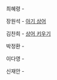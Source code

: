 최혜령 - 

장원석 - [아기 상어](https://www.acmicpc.net/problem/16236)

김찬희 - [상어 키우기](https://www.acmicpc.net/problem/30892)

박정환 - 

이다영 - 

신재안 - 
